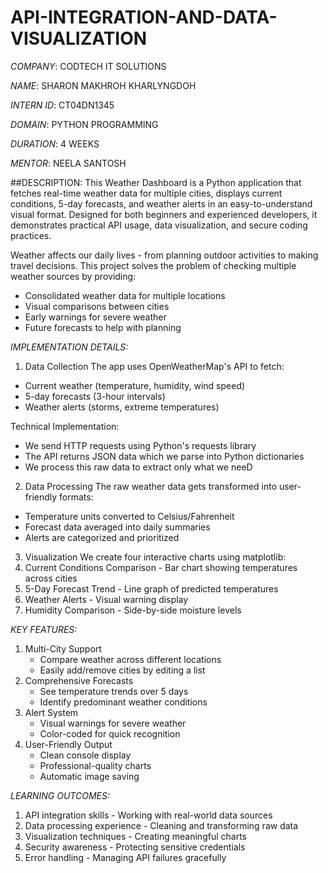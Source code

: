 # API-INTEGRATION-AND-DATA-VISUALIZATION

*COMPANY*: CODTECH IT SOLUTIONS

*NAME*: SHARON MAKHROH KHARLYNGDOH

*INTERN ID*: CT04DN1345

*DOMAIN*: PYTHON PROGRAMMING

*DURATION*: 4 WEEKS

*MENTOR*: NEELA SANTOSH

##DESCRIPTION: This Weather Dashboard is a Python application that fetches real-time weather data for multiple cities, displays current conditions, 5-day forecasts, and weather alerts in an easy-to-understand visual format. Designed for both beginners and experienced developers, it demonstrates practical API usage, data visualization, and secure coding practices.

Weather affects our daily lives - from planning outdoor activities to making travel decisions. This project solves the problem of checking multiple weather sources by providing:
- Consolidated weather data for multiple locations
- Visual comparisons between cities
- Early warnings for severe weather
- Future forecasts to help with planning

*IMPLEMENTATION DETAILS:*

1. Data Collection
The app uses OpenWeatherMap's API to fetch:
- Current weather (temperature, humidity, wind speed)
- 5-day forecasts (3-hour intervals)
- Weather alerts (storms, extreme temperatures)

Technical Implementation:
- We send HTTP requests using Python's requests library
- The API returns JSON data which we parse into Python dictionaries
- We process this raw data to extract only what we neeD

2. Data Processing
The raw weather data gets transformed into user-friendly formats:
- Temperature units converted to Celsius/Fahrenheit
- Forecast data averaged into daily summaries
- Alerts are categorized and prioritized

3. Visualization
We create four interactive charts using matplotlib:
 1. Current Conditions Comparison - Bar chart showing temperatures across cities
 2. 5-Day Forecast Trend - Line graph of predicted temperatures
 3. Weather Alerts - Visual warning display
 4. Humidity Comparison - Side-by-side moisture levels

*KEY FEATURES:*

1. Multi-City Support
   - Compare weather across different locations
   - Easily add/remove cities by editing a list
2. Comprehensive Forecasts
   - See temperature trends over 5 days
   - Identify predominant weather conditions
3. Alert System
   - Visual warnings for severe weather
   - Color-coded for quick recognition
4. User-Friendly Output
   - Clean console display
   - Professional-quality charts
   - Automatic image saving

*LEARNING OUTCOMES:*

1. API integration skills - Working with real-world data sources
2. Data processing experience - Cleaning and transforming raw data
3. Visualization techniques - Creating meaningful charts
4. Security awareness - Protecting sensitive credentials
5. Error handling - Managing API failures gracefully

